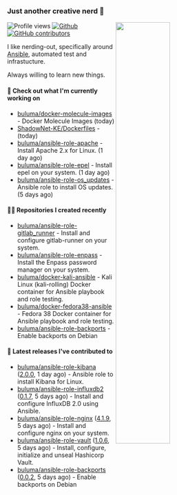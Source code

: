 ### Just another creative nerd 👋


![Profile views](https://gpvc.arturio.dev/buluma) <a href="https://gitstats.me/buluma">
  <img align="right" src="https://github-readme-stats.vercel.app/api?username=buluma&theme=gotham&show_icons=true" width="50%"/>
</a>
[![Github](https://img.shields.io/badge/-buluma-black?style=flat&labelColor=black&logo=github&logoColor=white&include_all_commits=true&count_private=true)](https://gitstats.me/buluma)
[![GitHub contributors](https://img.shields.io/github/contributors/buluma/badges.svg)](https://GitHub.com/buluma/badges/graphs/contributors/)

I like nerding-out, specifically around [Ansible](https://github.com/ansible/ansible), automated test and infrastucture.

Always willing to learn new things.

#### 👷 Check out what I'm currently working on

- [buluma/docker-molecule-images](https://github.com/buluma/docker-molecule-images) - Docker Molecule Images (today)
- [ShadowNet-KE/Dockerfiles](https://github.com/ShadowNet-KE/Dockerfiles) -  (today)
- [buluma/ansible-role-apache](https://github.com/buluma/ansible-role-apache) - Install Apache 2.x for Linux. (1 day ago)
- [buluma/ansible-role-epel](https://github.com/buluma/ansible-role-epel) - Install epel on your system. (1 day ago)
- [buluma/ansible-role-os_updates](https://github.com/buluma/ansible-role-os_updates) - Ansible role to install OS updates. (5 days ago)

#### 👨‍💻 Repositories I created recently

- [buluma/ansible-role-gitlab_runner](https://github.com/buluma/ansible-role-gitlab_runner) - Install and configure gitlab-runner on your system.
- [buluma/ansible-role-enpass](https://github.com/buluma/ansible-role-enpass) - Install the Enpass password manager on your system.
- [buluma/docker-kali-ansible](https://github.com/buluma/docker-kali-ansible) - Kali Linux (kali-rolling) Docker container for Ansible playbook and role testing. 
- [buluma/docker-fedora38-ansible](https://github.com/buluma/docker-fedora38-ansible) - Fedora 38 Docker container for Ansible playbook and role testing.
- [buluma/ansible-role-backports](https://github.com/buluma/ansible-role-backports) - Enable backports on Debian

#### 🚀 Latest releases I've contributed to

- [buluma/ansible-role-kibana](https://github.com/buluma/ansible-role-kibana) ([2.0.0](https://github.com/buluma/ansible-role-kibana/releases/tag/2.0.0), 1 day ago) - Ansible role to install Kibana for Linux.
- [buluma/ansible-role-influxdb2](https://github.com/buluma/ansible-role-influxdb2) ([0.1.7](https://github.com/buluma/ansible-role-influxdb2/releases/tag/0.1.7), 5 days ago) - Install and configure InfluxDB 2.0 using Ansible.
- [buluma/ansible-role-nginx](https://github.com/buluma/ansible-role-nginx) ([4.1.9](https://github.com/buluma/ansible-role-nginx/releases/tag/4.1.9), 5 days ago) - Install and configure nginx on your system.
- [buluma/ansible-role-vault](https://github.com/buluma/ansible-role-vault) ([1.0.6](https://github.com/buluma/ansible-role-vault/releases/tag/1.0.6), 5 days ago) - Install, configure, initialize and unseal Hashicorp Vault.
- [buluma/ansible-role-backports](https://github.com/buluma/ansible-role-backports) ([0.0.2](https://github.com/buluma/ansible-role-backports/releases/tag/0.0.2), 5 days ago) - Enable backports on Debian


